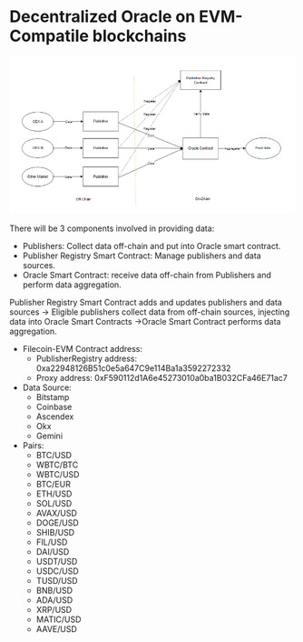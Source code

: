 # Decentralized Oracle on EVM-Compatile blockchains
![alt text](https://github.com/DOM-Network/EVM-Oracle/blob/main/PriceFeed.PNG)

There will be 3 components involved in providing data:

- Publishers:  Collect data off-chain and put into Oracle smart contract.
- Publisher Registry Smart Contract: Manage publishers and data sources.
- Oracle Smart Contract: receive data off-chain from Publishers and perform data aggregation.

Publisher Registry Smart Contract adds and updates publishers and data sources -> Eligible publishers collect data from off-chain sources, injecting data into Oracle Smart Contracts ->Oracle Smart Contract performs data aggregation.



- Filecoin-EVM Contract address:
  + PublisherRegistry address:  0xa22948126B51c0e5a647C9e114Ba1a3592272332
  + Proxy address:  0xF590112d1A6e45273010a0ba1B032CFa46E71ac7
- Data Source:
  + Bitstamp
  + Coinbase
  + Ascendex
  + Okx
  + Gemini
- Pairs:
  + BTC/USD
  + WBTC/BTC
  + WBTC/USD
  + BTC/EUR
  + ETH/USD
  + SOL/USD
  + AVAX/USD
  + DOGE/USD
  + SHIB/USD
  + FIL/USD
  + DAI/USD
  + USDT/USD
  + USDC/USD
  + TUSD/USD
  + BNB/USD
  + ADA/USD
  + XRP/USD
  + MATIC/USD
  + AAVE/USD

